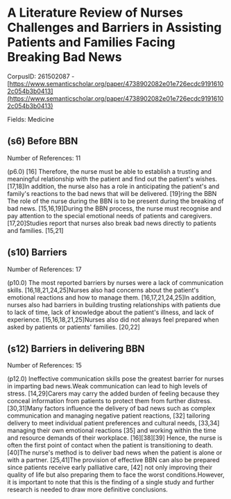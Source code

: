 # A Literature Review of Nurses Challenges and Barriers in Assisting Patients and Families Facing Breaking Bad News

CorpusID: 261502087 - [https://www.semanticscholar.org/paper/4738902082e01e726ecdc91916102c054b3b0413](https://www.semanticscholar.org/paper/4738902082e01e726ecdc91916102c054b3b0413)

Fields: Medicine

## (s6) Before BBN
Number of References: 11

(p6.0) [16] Therefore, the nurse must be able to establish a trusting and meaningful relationship with the patient and find out the patient's wishes. [17,18]In addition, the nurse also has a role in anticipating the patient's and family's reactions to the bad news that will be delivered. [19]ring the BBN The role of the nurse during the BBN is to be present during the breaking of bad news. [15,16,19]During the BBN process, the nurse must recognise and pay attention to the special emotional needs of patients and caregivers. [17,20]Studies report that nurses also break bad news directly to patients and families. [15,21]
## (s10) Barriers
Number of References: 17

(p10.0) The most reported barriers by nurses were a lack of communication skills. [16,18,21,24,25]Nurses also had concerns about the patient's emotional reactions and how to manage them. [16,17,21,24,25]In addition, nurses also had barriers in building trusting relationships with patients due to lack of time, lack of knowledge about the patient's illness, and lack of experience. [15,16,18,21,25]Nurses also did not always feel prepared when asked by patients or patients' families. [20,22]
## (s12) Barriers in delivering BBN
Number of References: 15

(p12.0) Ineffective communication skills pose the greatest barrier for nurses in imparting bad news.Weak communication can lead to high levels of stress. [14,29]Carers may carry the added burden of feeling because they conceal information from patients to protect them from further distress. [30,31]Many factors influence the delivery of bad news such as complex communication and managing negative patient reactions, [32] tailoring delivery to meet individual patient preferences and cultural needs, [33,34] managing their own emotional reactions [35] and working within the time and resource demands of their workplace. [16][38][39] Hence, the nurse is often the first point of contact when the patient is transitioning to death. [40]The nurse's method is to deliver bad news when the patient is alone or with a partner. [25,41]The provision of effective BBN can also be prepared since patients receive early palliative care, [42] not only improving their quality of life but also preparing them to face the worst conditions.However, it is important to note that this is the finding of a single study and further research is needed to draw more definitive conclusions.
